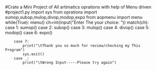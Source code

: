 #Crate a Mini Project of All artimatics oprations with help of Menu driven
#project1.py
import sys
from oprations import sumop,subop,mulop,divop,modop,expo
from aopmenu import menu
while(True):
	menu()
	ch=int(input("Enter The your choice: "))
	match(ch):
		case 1:
			sumop()
		case 2:
			subop()
		case 3:
			mulop()
		case 4:
			divop()
		case 5:
			modop()
		case 6:
			expo()

		case 7:
			print("\tThank you so much for review/checking my This Program")
			sys.exit()
		case _:
			print("\tWrong Input-----Please try again")

